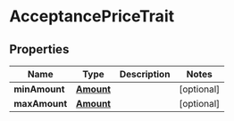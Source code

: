 

# AcceptancePriceTrait


## Properties

| Name | Type | Description | Notes |
|------------ | ------------- | ------------- | -------------|
|**minAmount** | [**Amount**](Amount.md) |  |  [optional] |
|**maxAmount** | [**Amount**](Amount.md) |  |  [optional] |



